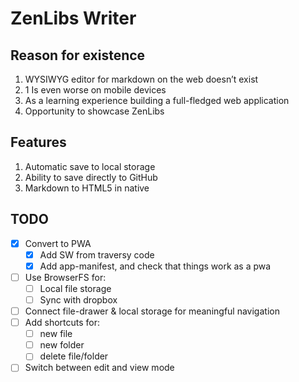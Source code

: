 # ZenLibs Writer

## Reason for existence

1. WYSIWYG editor for markdown on the web doesn’t exist
2. 1 Is even worse on mobile devices
3. As a learning experience building a full-fledged web application
4. Opportunity to showcase ZenLibs

## Features

1. Automatic save to local storage
2. Ability to save directly to GitHub
3. Markdown to HTML5 in native

## TODO

- [x] Convert to PWA
  - [x] Add SW from traversy code
  - [x] Add app-manifest, and check that things work as a pwa
- [ ] Use BrowserFS for: 
  - [ ] Local file storage
  - [ ] Sync with dropbox
- [ ] Connect file-drawer & local storage for meaningful navigation
- [ ] Add shortcuts for: 
  - [ ] new file
  - [ ] new folder
  - [ ] delete file/folder
- [ ] Switch between edit and view mode